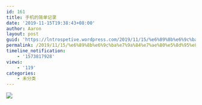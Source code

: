```yaml
---
id: 161
title: 手机的简单记录
date: '2019-11-15T19:38:43+08:00'
author: Aaron
layout: post
guid: 'https://lntrospetive.wordpress.com/2019/11/15/%e6%89%8b%e6%9c%ba%e7%9a%84%e7%ae%80%e5%8d%95%e8%ae%b0%e5%bd%95/'
permalink: /2019/11/15/%e6%89%8b%e6%9c%ba%e7%9a%84%e7%ae%80%e5%8d%95%e8%ae%b0%e5%bd%95/
timeline_notification:
    - '1573817928'
views:
    - '119'
categories:
    - 未分类
---
```


![]({{site.baseurl}}/wp-content/uploads/2019/11/screenshot_20191115_1935227908021596188700341.jpg)